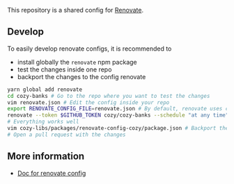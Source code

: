 This repository is a shared config for [Renovate][].

## Develop

To easily develop renovate configs, it is recommended to

- install globally the `renovate` npm package
- test the changes inside one repo
- backport the changes to the config renovate 

```bash
yarn global add renovate
cd cozy-banks # Go to the repo where you want to test the changes
vim renovate.json # Edit the config inside your repo
export RENOVATE_CONFIG_FILE=renovate.json # By default, renovate uses config.js
renovate --token $GITHUB_TOKEN cozy/cozy-banks --schedule "at any time" --base-dir /tmp/banks --skip-installs --force-cli --pr-hourly-limit 0
# Everything works well
vim cozy-libs/packages/renovate-config-cozy/package.json # Backport the changes
# Open a pull request with the changes
```

## More information

- [Doc for renovate config](https://renovatebot.com/docs/configuration-options/)

[Renovate]: https://renovatebot.com

